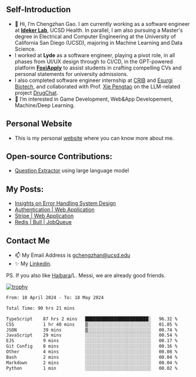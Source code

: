 ## Self-Introduction
- 👋 Hi, I’m Chengzhan Gao. I am currently working as a software engineer at **[Ideker Lab](https://idekerlab.ucsd.edu/)**, UCSD Health. In parallel, I am also pursuing a Master's degree in Electrical and Computer Engineering at the University of California San Diego (UCSD), majoring in Machine Learning and Data Science.
- I worked at **Lyde** as a software engineer, playing a pivot role, in all phases from UI/UX design through to CI/CD, in the GPT-powered platform **[FoxiApply](https://lyde.io)** to assist students in crafting compelling CVs and personal statements for university admissions.
- I also completed software engineer internship at [CRIB](https://apps.apple.com/us/app/crib-for-roommates/id6468918103?platform=iphone) and [Esurgi Biotech](https://myesurgi.com/), and collaborated with Prof. [Xie Pengtao](https://pengtaoxie.github.io/) on the LLM-related project [DrugChat](https://github.com/UCSD-AI4H/drugchat).
- 👀 I’m interested in Game Development, Web&App Developement, Machine/Deep Learning.

## Personal Website
-  This is my personal [website](https://gaochengzhan.netlify.app/) where you can know more about me.

## Open-source Contributions:
- [Question Extractor](https://github.com/nestordemeure/question_extractor) using large language model

## My Posts:
- [Insights on Error Handling System Design](https://gaochengzhan.netlify.app/post/error-handling/)
- [Authentication | Web Application](https://gaochengzhan.netlify.app/post/authentication/)
- [Stripe | Web Application](https://gaochengzhan.netlify.app/post/stripe/)
- [Redis | Bull | JobQueue](https://gaochengzhan.netlify.app/post/job-queue/)

## Contact Me
- 📫 My Email Address is gchengzhan@ucsd.edu
- ✨ My [Linkedin](https://www.linkedin.com/in/chengzhan-christoffel-gao/).

PS. If you also like [Haibara](https://www.detectiveconanworld.com/wiki/Ai_Haibara)/L. Messi, we are already good friends.

[![trophy](https://github-profile-trophy.vercel.app/?username=gaochengzhan&theme=flat&row=1&margin-w=12)](https://github.com/ryo-ma/github-profile-trophy)

<!--START_SECTION:waka-->

```txt
From: 18 April 2024 - To: 18 May 2024

Total Time: 90 hrs 21 mins

TypeScript    87 hrs 2 mins   ████████████████████████░   96.32 %
CSS           1 hr 40 mins    ▒░░░░░░░░░░░░░░░░░░░░░░░░   01.85 %
JSON          39 mins         ▒░░░░░░░░░░░░░░░░░░░░░░░░   00.74 %
JavaScript    29 mins         ░░░░░░░░░░░░░░░░░░░░░░░░░   00.54 %
EJS           9 mins          ░░░░░░░░░░░░░░░░░░░░░░░░░   00.17 %
Git Config    8 mins          ░░░░░░░░░░░░░░░░░░░░░░░░░   00.16 %
Other         4 mins          ░░░░░░░░░░░░░░░░░░░░░░░░░   00.08 %
Bash          2 mins          ░░░░░░░░░░░░░░░░░░░░░░░░░   00.04 %
Markdown      2 mins          ░░░░░░░░░░░░░░░░░░░░░░░░░   00.04 %
Python        1 min           ░░░░░░░░░░░░░░░░░░░░░░░░░   00.02 %
```

<!--END_SECTION:waka-->

<!---
gaochengzhan/gaochengzhan is a ✨ special ✨ repository because its `README.md` (this file) appears on your GitHub profile.
You can click the Preview link to take a look at your changes.
--->
